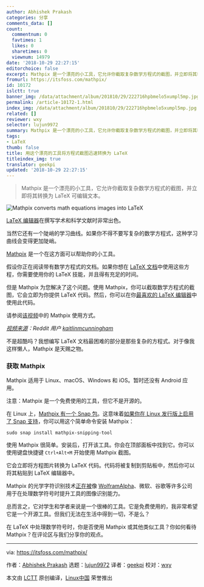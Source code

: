 ```yaml
---
author: Abhishek Prakash
categories: 分享
comments_data: []
count:
  commentnum: 0
  favtimes: 1
  likes: 0
  sharetimes: 0
  viewnum: 14979
date: '2018-10-29 22:27:15'
editorchoice: false
excerpt: Mathpix 是一个漂亮的小工具，它允许你截取复杂数学方程式的截图，并立即将其转换为 LaTeX 可编辑文本。
fromurl: https://itsfoss.com/mathpix/
id: 10172
islctt: true
banner_img: /data/attachment/album/201810/29/222716hpbmelo5xumpl5mp.jpg
permalink: /article-10172-1.html
index_img: /data/attachment/album/201810/29/222716hpbmelo5xumpl5mp.jpg.thumb.jpg
related: []
reviewer: wxy
selector: lujun9972
summary: Mathpix 是一个漂亮的小工具，它允许你截取复杂数学方程式的截图，并立即将其转换为 LaTeX 可编辑文本。
tags:
- LaTeX
thumb: false
title: 用这个漂亮的工具将方程式截图迅速转换为 LaTeX
titleindex_img: true
translator: geekpi
updated: '2018-10-29 22:27:15'
---
```



> 
> Mathpix 是一个漂亮的小工具，它允许你截取复杂数学方程式的截图，并立即将其转换为 LaTeX 可编辑文本。
> 
> 
> 


![Mathpix converts math equations images into LaTeX](/data/attachment/album/201810/29/222716hpbmelo5xumpl5mp.jpg)


[LaTeX 编辑器](https://itsfoss.com/latex-editors-linux/)在撰写学术和科学文献时非常出色。


当然它还有一个陡峭的学习曲线。如果你不得不要写复杂的数学方程式，这种学习曲线会变得更加陡峭。


[Mathpix](https://mathpix.com/) 是一个在这方面可以帮助你的小工具。


假设你正在阅读带有数学方程式的文档。如果你想在 [LaTeX 文档](https://www.latex-project.org/)中使用这些方程，你需要使用你的 LaTeX 技能，并且得有充足的时间。


但是 Mathpix 为您解决了这个问题。使用 Mathpix，你可以截取数学方程式的截图，它会立即为你提供 LaTeX 代码。然后，你可以在你[最喜欢的 LaTeX 编辑器](https://itsfoss.com/latex-editors-linux/)中使用此代码。


请参阅[该视频](https://itsfoss.com/wp-content/uploads/2018/10/mathpix.mp4)中的 Mathpix 使用方式。






*[视频来源](https://g.redditmedia.com/b-GL1rQwNezQjGvdlov9U_6vDwb1A7kEwGHYcQ1Ogtg.gif?fm=mp4&mp4-fragmented=false&s=39fd1816b43e2b544986d629f75a7a8e)：Reddit 用户 [kaitlinmcunningham](https://www.reddit.com/user/kaitlinmcunningham)*


不是超酷吗？我想编写 LaTeX 文档最困难的部分是那些复杂的方程式。对于像我这样懒人，Mathpix 是天赐之物。


### 获取 Mathpix


Mathpix 适用于 Linux、macOS、Windows 和 iOS。暂时还没有 Android 应用。


注意：Mathpix 是一个免费使用的工具，但它不是开源的。


在 Linux 上，[Mathpix 有一个 Snap 包](https://snapcraft.io/mathpix-snipping-tool)。这意味着[如果你在 Linux 发行版上启用了 Snap 支持](https://itsfoss.com/install-snap-linux/)，你可以用这个简单命令安装 Mathpix：



```
sudo snap install mathpix-snipping-tool
```

使用 Mathpix 很简单。安装后，打开该工具。你会在顶部面板中找到它。你可以使用键盘快捷键 `Ctrl+Alt+M` 开始使用 Mathpix 截图。


它会立即将方程图片转换为 LaTeX 代码。代码将被复制到剪贴板中，然后你可以将其粘贴到 LaTeX 编辑器中。


Mathpix 的光学字符识别技术[正在被](https://mathpix.com/api.html)像 [WolframAlpha](https://www.wolframalpha.com/)、微软、谷歌等许多公司用于在处理数学符号时提升工具的图像识别能力。


总而言之，它对学生和学者来说是一个很棒的工具。它是免费使用的，我非常希望它是一个开源工具。但我们无法在生活中得到一切，不是么？


在 LaTeX 中处理数学符号时，你是否使用 Mathpix 或其他类似工具？你如何看待 Mathpix？在评论区与我们分享你的观点。




---


via: <https://itsfoss.com/mathpix/>


作者：[Abhishek Prakash](https://itsfoss.com/author/abhishek/) 选题：[lujun9972](https://github.com/lujun9972) 译者：[geekpi](https://github.com/geekpi) 校对：[wxy](https://github.com/wxy)


本文由 [LCTT](https://github.com/LCTT/TranslateProject) 原创编译，[Linux中国](https://linux.cn/) 荣誉推出